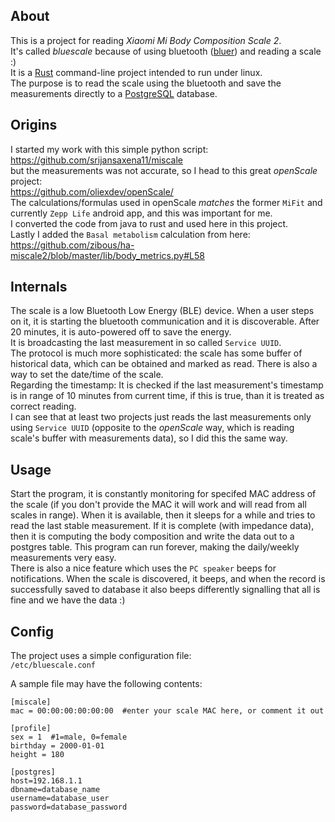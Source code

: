 ## About
This is a project for reading *Xiaomi Mi Body Composition Scale 2*.<br>
It's called *bluescale* because of using bluetooth ([bluer](https://crates.io/crates/bluer)) and reading a scale :)<br>
It is a [Rust](https://www.rust-lang.org/) command-line project intended to run under linux.<br>
The purpose is to read the scale using the bluetooth and save the measurements directly to a [PostgreSQL](https://www.postgresql.org/) database.<br>

## Origins
I started my work with this simple python script:<br>
https://github.com/srijansaxena11/miscale<br>
but the measurements was not accurate, so I head to this great _openScale_ project:<br>
https://github.com/oliexdev/openScale/<br>
The calculations/formulas used in openScale *matches* the former `MiFit` and currently `Zepp Life` android app, and this was important for me.<br>
I converted the code from java to rust and used here in this project.<br>
Lastly I added the `Basal metabolism` calculation from here:<br>
https://github.com/zibous/ha-miscale2/blob/master/lib/body_metrics.py#L58

## Internals
The scale is a low Bluetooth Low Energy (BLE) device. When a user steps on it, it is starting the bluetooth communication and it is discoverable. After 20 minutes, it is auto-powered off to save the energy.<br>
It is broadcasting the last measurement in so called `Service UUID`.<br>
The protocol is much more sophisticated: the scale has some buffer of historical data, which can be obtained and marked as read. There is also a way to set the date/time of the scale.<br>
Regarding the timestamp: It is checked if the last measurement's timestamp is in range of 10 minutes from current time, if this is true, than it is treated as correct reading.<br>
I can see that at least two projects just reads the last measurements only using `Service UUID` (opposite to the _openScale_ way, which is reading scale's buffer with measurements data), so I did this the same way.

## Usage
Start the program, it is constantly monitoring for specifed MAC address of the scale (if you don't provide the MAC it will work and will read from all scales in range). When it is available, then it sleeps for a while and tries to read the last stable measurement. If it is complete (with impedance data), then it is computing the body composition and write the data out to a postgres table. This program can run forever, making the daily/weekly measurements very easy.<br>
There is also a nice feature which uses the `PC speaker` beeps for notifications. When the scale is discovered, it beeps, and when the record is successfully saved to database it also beeps differently signalling that all is fine and we have the data :)

## Config
The project uses a simple configuration file:<br>
`/etc/bluescale.conf`<br>

A sample file may have the following contents:<br>
```
[miscale]
mac = 00:00:00:00:00:00  #enter your scale MAC here, or comment it out

[profile]
sex = 1  #1=male, 0=female
birthday = 2000-01-01
height = 180

[postgres]
host=192.168.1.1
dbname=database_name
username=database_user
password=database_password
```
